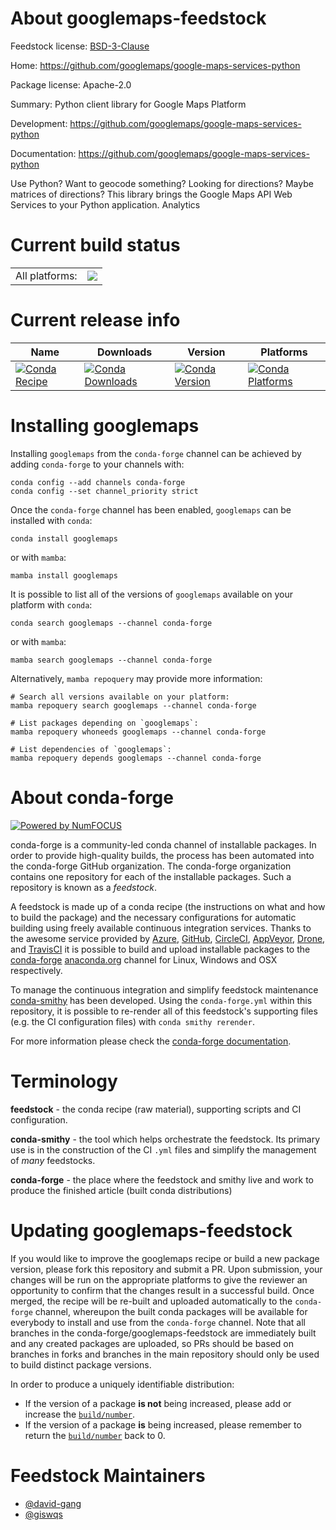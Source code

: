 About googlemaps-feedstock
==========================

Feedstock license: [BSD-3-Clause](https://github.com/conda-forge/googlemaps-feedstock/blob/main/LICENSE.txt)

Home: https://github.com/googlemaps/google-maps-services-python

Package license: Apache-2.0

Summary: Python client library for Google Maps Platform

Development: https://github.com/googlemaps/google-maps-services-python

Documentation: https://github.com/googlemaps/google-maps-services-python

Use Python? Want to geocode something? Looking for directions? Maybe matrices of directions? This library brings the Google Maps API Web Services to your Python application. Analytics


Current build status
====================


<table><tr><td>All platforms:</td>
    <td>
      <a href="https://dev.azure.com/conda-forge/feedstock-builds/_build/latest?definitionId=4737&branchName=main">
        <img src="https://dev.azure.com/conda-forge/feedstock-builds/_apis/build/status/googlemaps-feedstock?branchName=main">
      </a>
    </td>
  </tr>
</table>

Current release info
====================

| Name | Downloads | Version | Platforms |
| --- | --- | --- | --- |
| [![Conda Recipe](https://img.shields.io/badge/recipe-googlemaps-green.svg)](https://anaconda.org/conda-forge/googlemaps) | [![Conda Downloads](https://img.shields.io/conda/dn/conda-forge/googlemaps.svg)](https://anaconda.org/conda-forge/googlemaps) | [![Conda Version](https://img.shields.io/conda/vn/conda-forge/googlemaps.svg)](https://anaconda.org/conda-forge/googlemaps) | [![Conda Platforms](https://img.shields.io/conda/pn/conda-forge/googlemaps.svg)](https://anaconda.org/conda-forge/googlemaps) |

Installing googlemaps
=====================

Installing `googlemaps` from the `conda-forge` channel can be achieved by adding `conda-forge` to your channels with:

```
conda config --add channels conda-forge
conda config --set channel_priority strict
```

Once the `conda-forge` channel has been enabled, `googlemaps` can be installed with `conda`:

```
conda install googlemaps
```

or with `mamba`:

```
mamba install googlemaps
```

It is possible to list all of the versions of `googlemaps` available on your platform with `conda`:

```
conda search googlemaps --channel conda-forge
```

or with `mamba`:

```
mamba search googlemaps --channel conda-forge
```

Alternatively, `mamba repoquery` may provide more information:

```
# Search all versions available on your platform:
mamba repoquery search googlemaps --channel conda-forge

# List packages depending on `googlemaps`:
mamba repoquery whoneeds googlemaps --channel conda-forge

# List dependencies of `googlemaps`:
mamba repoquery depends googlemaps --channel conda-forge
```


About conda-forge
=================

[![Powered by
NumFOCUS](https://img.shields.io/badge/powered%20by-NumFOCUS-orange.svg?style=flat&colorA=E1523D&colorB=007D8A)](https://numfocus.org)

conda-forge is a community-led conda channel of installable packages.
In order to provide high-quality builds, the process has been automated into the
conda-forge GitHub organization. The conda-forge organization contains one repository
for each of the installable packages. Such a repository is known as a *feedstock*.

A feedstock is made up of a conda recipe (the instructions on what and how to build
the package) and the necessary configurations for automatic building using freely
available continuous integration services. Thanks to the awesome service provided by
[Azure](https://azure.microsoft.com/en-us/services/devops/), [GitHub](https://github.com/),
[CircleCI](https://circleci.com/), [AppVeyor](https://www.appveyor.com/),
[Drone](https://cloud.drone.io/welcome), and [TravisCI](https://travis-ci.com/)
it is possible to build and upload installable packages to the
[conda-forge](https://anaconda.org/conda-forge) [anaconda.org](https://anaconda.org/)
channel for Linux, Windows and OSX respectively.

To manage the continuous integration and simplify feedstock maintenance
[conda-smithy](https://github.com/conda-forge/conda-smithy) has been developed.
Using the ``conda-forge.yml`` within this repository, it is possible to re-render all of
this feedstock's supporting files (e.g. the CI configuration files) with ``conda smithy rerender``.

For more information please check the [conda-forge documentation](https://conda-forge.org/docs/).

Terminology
===========

**feedstock** - the conda recipe (raw material), supporting scripts and CI configuration.

**conda-smithy** - the tool which helps orchestrate the feedstock.
                   Its primary use is in the construction of the CI ``.yml`` files
                   and simplify the management of *many* feedstocks.

**conda-forge** - the place where the feedstock and smithy live and work to
                  produce the finished article (built conda distributions)


Updating googlemaps-feedstock
=============================

If you would like to improve the googlemaps recipe or build a new
package version, please fork this repository and submit a PR. Upon submission,
your changes will be run on the appropriate platforms to give the reviewer an
opportunity to confirm that the changes result in a successful build. Once
merged, the recipe will be re-built and uploaded automatically to the
`conda-forge` channel, whereupon the built conda packages will be available for
everybody to install and use from the `conda-forge` channel.
Note that all branches in the conda-forge/googlemaps-feedstock are
immediately built and any created packages are uploaded, so PRs should be based
on branches in forks and branches in the main repository should only be used to
build distinct package versions.

In order to produce a uniquely identifiable distribution:
 * If the version of a package **is not** being increased, please add or increase
   the [``build/number``](https://docs.conda.io/projects/conda-build/en/latest/resources/define-metadata.html#build-number-and-string).
 * If the version of a package **is** being increased, please remember to return
   the [``build/number``](https://docs.conda.io/projects/conda-build/en/latest/resources/define-metadata.html#build-number-and-string)
   back to 0.

Feedstock Maintainers
=====================

* [@david-gang](https://github.com/david-gang/)
* [@giswqs](https://github.com/giswqs/)

